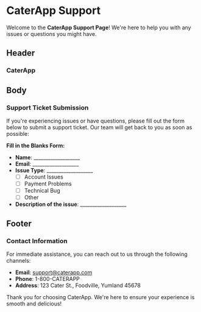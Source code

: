 # CaterApp Support

Welcome to the **CaterApp Support Page**! We're here to help you with any issues or questions you might have.

## Header

### CaterApp

## Body

### Support Ticket Submission

If you're experiencing issues or have questions, please fill out the form below to submit a support ticket. Our team will get back to you as soon as possible:

**Fill in the Blanks Form:**

- **Name**: ___________________
- **Email**: ___________________
- **Issue Type**: ___________________
  - [ ] Account Issues
  - [ ] Payment Problems
  - [ ] Technical Bug
  - [ ] Other
- **Description of the issue**: ___________________

## Footer

### Contact Information

For immediate assistance, you can reach out to us through the following channels:

- **Email**: support@caterapp.com
- **Phone**: 1-800-CATERAPP
- **Address**: 123 Cater St., Foodville, Yumland 45678

Thank you for choosing CaterApp. We're here to ensure your experience is smooth and delicious!


